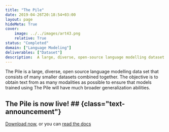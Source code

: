 ```yaml
---
title: "The Pile"
date: 2019-04-26T20:18:54+03:00
layout: page
hideMeta: True
cover:
    image: ../../images/art43.png
    relative: True
status: "Completed"
domain: ["Language Modeling"]
deliverables: ["Dataset"]
description:  A large, diverse, open-source language modelling dataset.
---
```


The Pile is a large, diverse, open source language modelling data set that consists of many smaller datasets combined together. The objective is to obtain text from as many modalities as possible to ensure that models trained using The Pile will have much broader generalization abilities.


## The Pile is now live! ## {class="text-announcement"}
[Download now](https://pile.eleuther.ai/), or you can [read the docs](https://pile.eleuther.ai/paper.pdf)

